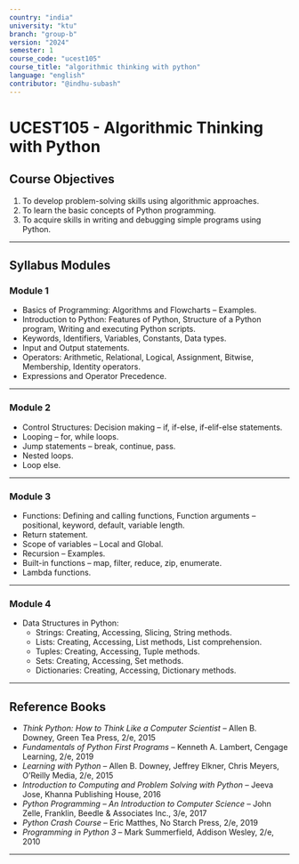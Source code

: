 ```yaml
---
country: "india"
university: "ktu"
branch: "group-b"
version: "2024"
semester: 1
course_code: "ucest105"
course_title: "algorithmic thinking with python"
language: "english"
contributor: "@indhu-subash"
---
```


# UCEST105 - Algorithmic Thinking with Python  

## Course Objectives  

1. To develop problem-solving skills using algorithmic approaches.  
2. To learn the basic concepts of Python programming.  
3. To acquire skills in writing and debugging simple programs using Python.  

---

## Syllabus Modules  

### Module 1  
- Basics of Programming: Algorithms and Flowcharts – Examples.  
- Introduction to Python: Features of Python, Structure of a Python program, Writing and executing Python scripts.  
- Keywords, Identifiers, Variables, Constants, Data types.  
- Input and Output statements.  
- Operators: Arithmetic, Relational, Logical, Assignment, Bitwise, Membership, Identity operators.  
- Expressions and Operator Precedence.  

---

### Module 2  
- Control Structures: Decision making – if, if-else, if-elif-else statements.  
- Looping – for, while loops.  
- Jump statements – break, continue, pass.  
- Nested loops.  
- Loop else.  

---

### Module 3  
- Functions: Defining and calling functions, Function arguments – positional, keyword, default, variable length.  
- Return statement.  
- Scope of variables – Local and Global.  
- Recursion – Examples.  
- Built-in functions – map, filter, reduce, zip, enumerate.  
- Lambda functions.  

---

### Module 4  
- Data Structures in Python:  
  - Strings: Creating, Accessing, Slicing, String methods.  
  - Lists: Creating, Accessing, List methods, List comprehension.  
  - Tuples: Creating, Accessing, Tuple methods.  
  - Sets: Creating, Accessing, Set methods.  
  - Dictionaries: Creating, Accessing, Dictionary methods.  

---

## Reference Books  

- *Think Python: How to Think Like a Computer Scientist* – Allen B. Downey, Green Tea Press, 2/e, 2015  
- *Fundamentals of Python First Programs* – Kenneth A. Lambert, Cengage Learning, 2/e, 2019  
- *Learning with Python* – Allen B. Downey, Jeffrey Elkner, Chris Meyers, O’Reilly Media, 2/e, 2015  
- *Introduction to Computing and Problem Solving with Python* – Jeeva Jose, Khanna Publishing House, 2016  
- *Python Programming – An Introduction to Computer Science* – John Zelle, Franklin, Beedle & Associates Inc., 3/e, 2017  
- *Python Crash Course* – Eric Matthes, No Starch Press, 2/e, 2019  
- *Programming in Python 3* – Mark Summerfield, Addison Wesley, 2/e, 2010  

---
